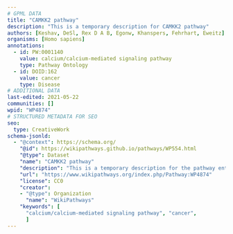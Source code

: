 ```yaml
---
# GPML DATA
title: "CAMKK2 pathway"
description: "This is a temporary description for CAMKK2 pathway"
authors: [Keshav, DeSl, Rex D A B, Egonw, Khanspers, Fehrhart, Eweitz]
organisms: [Homo sapiens]
annotations:
  - id: PW:0001140
    value: calcium/calcium-mediated signaling pathway
    type: Pathway Ontology
  - id: DOID:162
    value: cancer
    type: Disease
# ADDITIONAL DATA
last-edited: 2021-05-22
communities: []
wpid: "WP4874"
# STRUCTURED METADATA FOR SEO
seo:
  type: CreativeWork
schema-jsonld:
  - "@context": https://schema.org/
    "@id": https://wikipathways.github.io/pathways/WP554.html
    "@type": Dataset
    "name": "CAMKK2 pathway"
    "description": "This is a temporary description for the pathway entitled: CAMKK2 pathway"
    "url": "https://www.wikipathways.org/index.php/Pathway:WP4874"
    "license": CC0
    "creator":
    - "@type": Organization
      "name": "WikiPathways"
    "keywords": [
      "calcium/calcium-mediated signaling pathway", "cancer",
      ]
---
```

